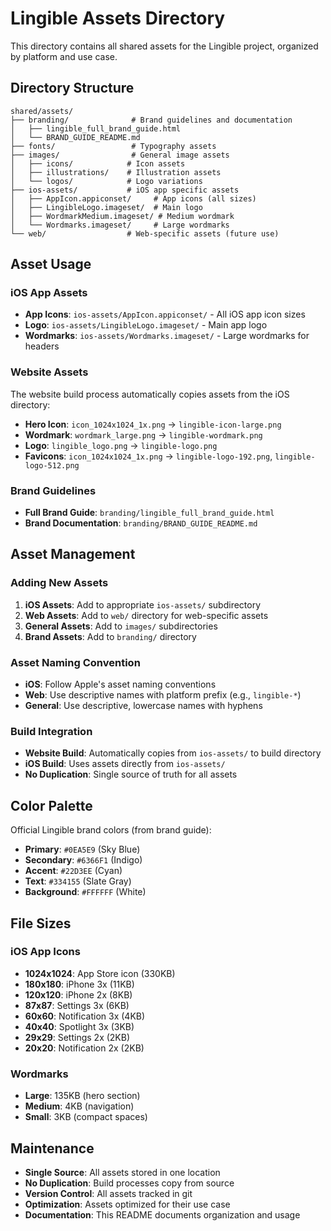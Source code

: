 # Lingible Assets Directory

This directory contains all shared assets for the Lingible project, organized by platform and use case.

## Directory Structure

```
shared/assets/
├── branding/              # Brand guidelines and documentation
│   ├── lingible_full_brand_guide.html
│   └── BRAND_GUIDE_README.md
├── fonts/                 # Typography assets
├── images/                # General image assets
│   ├── icons/            # Icon assets
│   ├── illustrations/    # Illustration assets
│   └── logos/            # Logo variations
├── ios-assets/           # iOS app specific assets
│   ├── AppIcon.appiconset/     # App icons (all sizes)
│   ├── LingibleLogo.imageset/  # Main logo
│   ├── WordmarkMedium.imageset/ # Medium wordmark
│   └── Wordmarks.imageset/     # Large wordmarks
└── web/                  # Web-specific assets (future use)
```

## Asset Usage

### iOS App Assets
- **App Icons**: `ios-assets/AppIcon.appiconset/` - All iOS app icon sizes
- **Logo**: `ios-assets/LingibleLogo.imageset/` - Main app logo
- **Wordmarks**: `ios-assets/Wordmarks.imageset/` - Large wordmarks for headers

### Website Assets
The website build process automatically copies assets from the iOS directory:
- **Hero Icon**: `icon_1024x1024_1x.png` → `lingible-icon-large.png`
- **Wordmark**: `wordmark_large.png` → `lingible-wordmark.png`
- **Logo**: `lingible_logo.png` → `lingible-logo.png`
- **Favicons**: `icon_1024x1024_1x.png` → `lingible-logo-192.png`, `lingible-logo-512.png`

### Brand Guidelines
- **Full Brand Guide**: `branding/lingible_full_brand_guide.html`
- **Brand Documentation**: `branding/BRAND_GUIDE_README.md`

## Asset Management

### Adding New Assets
1. **iOS Assets**: Add to appropriate `ios-assets/` subdirectory
2. **Web Assets**: Add to `web/` directory for web-specific assets
3. **General Assets**: Add to `images/` subdirectories
4. **Brand Assets**: Add to `branding/` directory

### Asset Naming Convention
- **iOS**: Follow Apple's asset naming conventions
- **Web**: Use descriptive names with platform prefix (e.g., `lingible-*`)
- **General**: Use descriptive, lowercase names with hyphens

### Build Integration
- **Website Build**: Automatically copies from `ios-assets/` to build directory
- **iOS Build**: Uses assets directly from `ios-assets/`
- **No Duplication**: Single source of truth for all assets

## Color Palette

Official Lingible brand colors (from brand guide):
- **Primary**: `#0EA5E9` (Sky Blue)
- **Secondary**: `#6366F1` (Indigo)
- **Accent**: `#22D3EE` (Cyan)
- **Text**: `#334155` (Slate Gray)
- **Background**: `#FFFFFF` (White)

## File Sizes

### iOS App Icons
- **1024x1024**: App Store icon (330KB)
- **180x180**: iPhone 3x (11KB)
- **120x120**: iPhone 2x (8KB)
- **87x87**: Settings 3x (6KB)
- **60x60**: Notification 3x (4KB)
- **40x40**: Spotlight 3x (3KB)
- **29x29**: Settings 2x (2KB)
- **20x20**: Notification 2x (2KB)

### Wordmarks
- **Large**: 135KB (hero section)
- **Medium**: 4KB (navigation)
- **Small**: 3KB (compact spaces)

## Maintenance

- **Single Source**: All assets stored in one location
- **No Duplication**: Build processes copy from source
- **Version Control**: All assets tracked in git
- **Optimization**: Assets optimized for their use case
- **Documentation**: This README documents organization and usage
